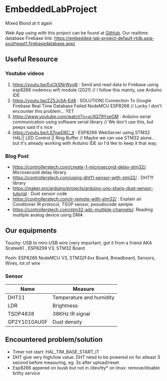 # EmbeddedLabProject
 Mixed Blood at it again

Web App using with this project can be found at [GitHub](https://github.com/KawinM23/EmbeddedLabProjectWebsite).
Our realtime database Firebase link: https://embedded-lab-project-default-rtdb.asia-southeast1.firebasedatabase.app/

## Useful Resource
### Youtube videos
1. https://youtu.be/EsCkSNrWyq8 : Send and read data to Firebase using esp8266 nodemcu wifi module (2021) // I follow this mainly, use Arduino IDE
2. https://youtu.be/ZZ5JvSA-Ed8 : SOLUTION] Connection To Google Firebase Real Time Database Failed NodeMCU ESP8266 // Lucky I don't encounter this problem... YET
3. https://www.youtube.com/watch?v=vcXQ79YxeGM : Arduino serial communication using software serial library // We don't use this, but peeps said it's nice
4. https://youtu.be/LS7owD8C_tI : ESP8266 WebServer using STM32 HAL|| LED Control || Ring Buffer // Maybe we can use STM32 alone... but it's already working with Arduino IDE so I'd like to keep it that way.

### Blog Post
- https://controllerstech.com/create-1-microsecond-delay-stm32/: Microsecond delay library
- https://controllerstech.com/using-dht11-sensor-with-stm32/ : DHT11 library
- https://maker.pro/arduino/projects/arduino-uno-sharp-dust-sensor-tutorial : Dust sensor code
- https://controllerstech.com/ir-remote-with-stm32/ : Explain air Conditoner IR protocol, TSOP sensor, pesudocode sample
- https://controllerstech.com/stm32-adc-multiple-channels/: Reading mutliple analog device using DMA
## Our equipments
Touchy: USB to mini-USB wire (very important, got it from a friend AKA SirateeK) , ESP8299 V3, STM32 Board

Pooh: ESP8266 NodeMCU V3, STM32F4xx Board, Breadboard, Sensors, Wires, lot of wire

### Sensor
|Name|Measure|
|-|-|
|DHT11|Temperature and humidity|
|LDR|Brightness|
|TSOP4838|38KHz IR signal|
|GP2Y1010AU0F|Dust density|

## Encountered problem/solution
- Timer not start: HAL_TIM_BASE_START_IT
- DHT give very high/low value: DHT need to be powered on for atleast 3 second before measuring, eg. 3s after upload/reset
- Esp8266 appered on lsusb but not in /dev/tty* on linux: remove/disable brltty service
